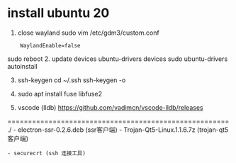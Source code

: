 # install ubuntu 20
1. close wayland
sudo vim /etc/gdm3/custom.conf 
```
    WaylandEnable=false
```
sudo reboot
2. update devices
ubuntu-drivers devices
sudo ubuntu-drivers autoinstall

3. ssh-keygen
cd ~/.ssh
ssh-keygen -o

4. sudo apt install fuse libfuse2

5. vscode (lldb)
https://github.com/vadimcn/vscode-lldb/releases

======================================================
./
    - electron-ssr-0.2.6.deb (ssr客户端)
    - Trojan-Qt5-Linux.1.1.6.7z (trojan-qt5 客户端)

    - securecrt (ssh 连接工具)
    
